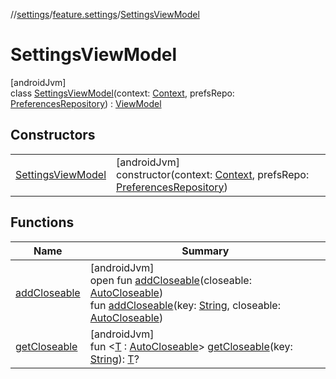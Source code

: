 //[settings](../../../index.md)/[feature.settings](../index.md)/[SettingsViewModel](index.md)

# SettingsViewModel

[androidJvm]\
class [SettingsViewModel](index.md)(context: [Context](https://developer.android.com/reference/kotlin/android/content/Context.html), prefsRepo: [PreferencesRepository](../../../../../core/prefs-repo/prefs-repo/core.prefsrepo/-preferences-repository/index.md)) : [ViewModel](https://developer.android.com/reference/kotlin/androidx/lifecycle/ViewModel.html)

## Constructors

| | |
|---|---|
| [SettingsViewModel](-settings-view-model.md) | [androidJvm]<br>constructor(context: [Context](https://developer.android.com/reference/kotlin/android/content/Context.html), prefsRepo: [PreferencesRepository](../../../../../core/prefs-repo/prefs-repo/core.prefsrepo/-preferences-repository/index.md)) |

## Functions

| Name | Summary |
|---|---|
| [addCloseable](index.md#383812252%2FFunctions%2F-1750301343) | [androidJvm]<br>open fun [addCloseable](index.md#383812252%2FFunctions%2F-1750301343)(closeable: [AutoCloseable](https://developer.android.com/reference/kotlin/java/lang/AutoCloseable.html))<br>fun [addCloseable](index.md#1722490497%2FFunctions%2F-1750301343)(key: [String](https://kotlinlang.org/api/latest/jvm/stdlib/kotlin/-string/index.html), closeable: [AutoCloseable](https://developer.android.com/reference/kotlin/java/lang/AutoCloseable.html)) |
| [getCloseable](index.md#1102255800%2FFunctions%2F-1750301343) | [androidJvm]<br>fun &lt;[T](index.md#1102255800%2FFunctions%2F-1750301343) : [AutoCloseable](https://developer.android.com/reference/kotlin/java/lang/AutoCloseable.html)&gt; [getCloseable](index.md#1102255800%2FFunctions%2F-1750301343)(key: [String](https://kotlinlang.org/api/latest/jvm/stdlib/kotlin/-string/index.html)): [T](index.md#1102255800%2FFunctions%2F-1750301343)? |
